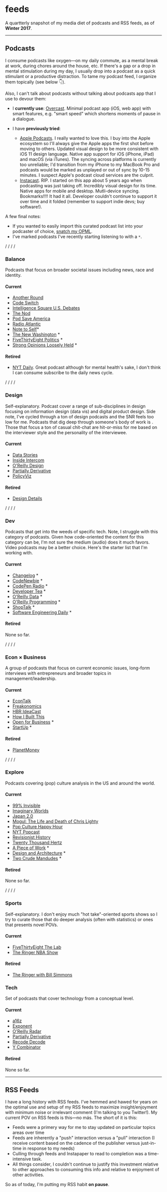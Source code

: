 # feeds

A quartterly snapshot of my media diet of podcasts and RSS feeds, as of **Winter 2017**. 

- - - 

## Podcasts 
I consume podcasts like oxygen—on my daily commute, as a mental break at work, during chores around the house, etc. If there's a gap or a drop in mental stimulation during my day, I usually drop into a podcast as a quick stimulant or a productive distraction. To tame my podcast feed, I organize them topically (see below :point_down:). 


Also, I can't talk about podcasts without talking about podcasts app that I use to devour them: 

- I **currently use**: [Overcast](https://overcast.fm/). Minimal podcast app (iOS, web app) with smart features, e.g. "smart speed" which shortens moments of pause in a dialogue.

- I have **previously tried**: 
	- [Apple Podcasts](https://www.apple.com/itunes/podcasts/). I really wanted to love this. I buy into the Apple ecosystem so I'll always give the Apple apps the first shot before moving to others. Updated visual design to be more consistent with iOS 11 design language. Native app support for iOS (iPhone, iPad) and macOS (via iTunes). The syncing across platforms is currently too unreliable; I'd transition from my iPhone to my MacBook Pro and podcasts would be marked as unplayed or out of sync by 10-15 minutes. I suspect Apple's podcast cloud services are the culprit. 
	- [Instacast](http://tidbits.com/article/15735). RIP. I started on this app about 5 years ago when podcasting was just taking off. Incredibly visual design for its time. Native apps for mobile and desktop. Mutli-device syncing. Bookmarks!!!! It had it all. Developer couldn't continue to support it over time and it folded (remember to support indie devs; buy software!). 

A few final notes: 
- If you wanted to easily import this curated podcast list into your podcaster of choice, [snatch my OPML](podcasts/2017Q4_podcasts.opml). 
- I've marked podcasts I've recently starting listening to with a `*`.  

/ / / /

### Balance 
Podcasts that focus on broader societal issues including news, race and identity. 

#### Current 
- [Another Round](https://www.buzzfeed.com/anotherround)
- [Code Switch](https://www.npr.org/sections/codeswitch/)
- [Intelligence Square U.S. Debates](https://www.intelligencesquaredus.org)
- [The Nod](https://gimletmedia.com/the-nod/)
- [Pod Save America](https://art19.com/shows/pod-save-america)
- [Radio Atlantic](https://www.theatlantic.com/podcasts/radio-atlantic/)
- [Note to Self](http://www.wnyc.org/shows/notetoself)\*
- [The New Washington](https://www.nytimes.com/podcasts/new-washington) *
- [FiveThirtyEight Politics](https://fivethirtyeight.com/tag/fivethirtyeight-podcasts/) *
- [Strong Opinions Loosely Held](https://art19.com/shows/strong-opinions-loosely-held) *

#### Retired 
- [NYT Daily](https://www.nytimes.com/podcasts/the-daily). Great podcast although for mental health's sake, I don't think I can consume subscribe to the daily news cycle. 

/ / / /

### Design 
Self-explanatory. Podcast cover a range of sub-disciplines in design focusing on information design (data vis) and digital product design. Side note, I've cycled through a ton of design podcasts and the SNR feels too low for me. Podcasts that dig deep through someone's body of work is . Those that focus a ton of casual chit-chat are hit-or-miss for me based on the interviewer style and the personality of the interviewee. 

#### Current 
- [Data Stories](http://datastori.es)
- [Inside Intercom](https://blog.intercom.com/category/podcast/)
- [O'Reilly Design](https://www.oreilly.com/topics/oreilly-design-podcast)
- [Partially Derivative](http://partiallyderivative.com)
- [PolicyViz](https://policyviz.com/podcast/the-policyviz-podcast/)

#### Retired 
- [Design Details](https://spec.fm/podcasts/design-details)

/ / / /

### Dev
Podcasts that get into the weeds of specific tech. Note, I struggle with this category of podcasts. Given how code-oriented the content for this category can be, I'm not sure the medium (audio) does it much favors. Video podcasts may be a better choice. Here's the starter list that I'm working with.  

#### Current 
- [Changelog](https://changelog.com/podcast) *
- [CodeNewbie](https://www.codenewbie.org/podcast) *
- [CodePen Radio](https://blog.codepen.io/radio/) *
- [Developer Tea](https://spec.fm/podcasts/developer-tea) *
- [O'Reilly Data](https://www.oreilly.com/topics/oreilly-data-show-podcast) *
- [O'Reilly Programming](https://www.oreilly.com/topics/oreilly-programming-podcast) *
- [ShopTalk](http://shoptalkshow.com) *
- [Software Engineering Daily](https://softwareengineeringdaily.com/category/podcast/) *

#### Retired 
None so far. 

/ / / /

### Econ × Business
A group of podcasts that focus on current economic issues, long-form interviews with entrepreneurs and broader topics in management/leadership. 

#### Current 
- [EconTalk](http://www.econtalk.org)
- [Freakonomics](http://freakonomics.com/archive/)
- [HBR IdeaCast](https://soundcloud.com/hbrideacast)
- [How I Built This](https://www.npr.org/podcasts/510313/how-i-built-this)
- [Open for Business](http://creative.gimletmedia.com/shows/open-for-business/) *
- [StartUp](https://gimletmedia.com/startup/) *

#### Retired 
- [PlanetMoney](https://www.npr.org/podcasts/510289/planet-money)

/ / / /

### Explore 
Podcasts covering (pop) culture analysis in the US and around the world.

#### Current 
- [99% Invisible](https://99percentinvisible.org)
- [Imaginary Worlds](https://www.imaginaryworldspodcast.org)
- [Japan 2.0](https://japan2point0.wordpress.com)
- [Mogul: The Life and Death of Chris Lighty](https://gimletmedia.com/mogul/)
- [Pop Culture Happy Hour](https://www.npr.org/sections/monkeysee/129472378/pop-culture-happy-hour/)
- [NYT Popcast](https://www.nytimes.com/podcasts/music-popcast)
- [Revisionist History](http://revisionisthistory.com)
- [Twenty Thousand Hertz](https://www.20k.org)
- [A Piece of Work](http://www.wnycstudios.org/shows/pieceofwork/episodes) *
- [Design and Architecture](https://www.kcrw.com/news-culture/shows/design-and-architecture) *
- [Two Crude Mandudes](http://twocrudemandudes.blogspot.com) *


#### Retired 
None so far. 

/ / / /

### Sports 
Self-explanatory. I don't enjoy much "hot take"-oriented sports shows so I try to curate those that do deeper analysis (often with statistics) or ones that presents novel POVs. 

#### Current 
- [FiveThirtyEight The Lab](https://fivethirtyeight.com/tag/fivethirtyeight-podcasts/)
- [The Ringer NBA Show](https://soundcloud.com/ringernbashow)

#### Retired 
- [The Ringer with Bill Simmons](https://www.theringer.com/the-bill-simmons-podcast)

### Tech 
Set of podcasts that cover technology from a conceptual level. 

#### Current 
- [a16z](https://a16z.com/podcasts/)
- [Exponent](http://exponent.fm)
- [O'Reilly Radar](https://www.oreilly.com/topics/oreilly-radar-podcast)
- [Partially Derivative](http://partiallyderivative.com)
- [Recode Decode](https://www.recode.net/recode-decode-podcast-kara-swisher)
- [Y Combinator](https://blog.ycombinator.com/category/podcast/)

#### Retired 
None so far.

- - - 

## RSS Feeds

I have a long history with RSS feeds. I've hemmed and hawed for years on the optimal use and setup of my RSS feeds to maximize insight/enjoyment with minimum noise or irrelevant comment (I'm talking to you Twitter!). My current POV on RSS feeds is this—no más. The short of it is this: 
- Feeds were a primery way for me to stay updated on particular topics areas over time
- Feeds are inherently a "push" interaction versus a "pull" interaction (I receive content based on the cadence of the publisher versus just-in-time in response to my needs) 
- Culling through feeds and Instapaper to read to completion was a time-intensive task. 
- All things consider, I couldn't continue to justify this investment relative to other approaches to consuming this info and relative to enjoyment of other activities. 

So as of today, I'm putting my RSS habit **on pause**. 

